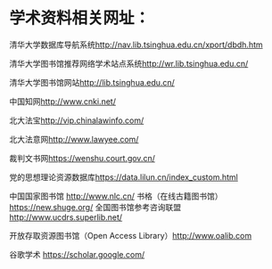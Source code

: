 # 学术资料相关网址：

清华大学数据库导航系统<http://nav.lib.tsinghua.edu.cn/xport/dbdh.htm>

清华大学图书馆推荐网络学术站点系统<http://wr.lib.tsinghua.edu.cn/> 

清华大学图书馆网站<http://lib.tsinghua.edu.cn/>

中国知网<http://www.cnki.net/>

北大法宝<http://vip.chinalawinfo.com/>

北大法意网<http://www.lawyee.com/>

裁判文书网<https://wenshu.court.gov.cn/>

党的思想理论资源数据库<https://data.lilun.cn/index_custom.html>

中国国家图书馆 <http://www.nlc.cn/>
书格（在线古籍图书馆）<https://new.shuge.org/> 
全国图书馆参考咨询联盟 <http://www.ucdrs.superlib.net/>

开放存取资源图书馆（Open Access Library）<http://www.oalib.com>

谷歌学术 <https://scholar.google.com/> 




